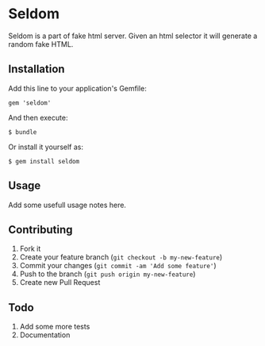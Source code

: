 # Seldom

Seldom is a part of fake html server. Given an html selector it will generate a random fake HTML.

## Installation

Add this line to your application's Gemfile:

    gem 'seldom'

And then execute:

    $ bundle

Or install it yourself as:

    $ gem install seldom

## Usage

Add some usefull usage notes here.

## Contributing

1. Fork it
2. Create your feature branch (`git checkout -b my-new-feature`)
3. Commit your changes (`git commit -am 'Add some feature'`)
4. Push to the branch (`git push origin my-new-feature`)
5. Create new Pull Request


## Todo

1. Add some more tests
2. Documentation
